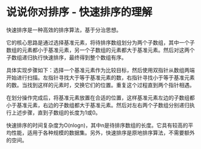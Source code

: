 # 说说你对排序 - 快速排序的理解

快速排序是一种高效的排序算法，基于分治思想。

它的核心思路是通过选择基准元素，将待排序数组划分为两个子数组，其中一个子数组的元素都小于基准元素，另一个子数组的元素都大于基准元素。然后对这两个子数组递归执行快速排序，最终得到整个数组有序。

具体实现步骤如下：选择一个基准元素作为比较目标，然后使用双指针从数组两端开始进行扫描。左指针寻找大于等于基准元素的数，右指针寻找小于等于基准元素的数。当找到这样的元素时，交换它们的位置。重复这个过程直到两个指针相遇。

在划分操作完成后，将基准元素放置在合适的位置，这样基准元素左边的子数组都小于基准元素，右边的子数组都大于基准元素。然后对左右两个子数组分别递归执行上述步骤，直到子数组的长度为1或0。

快速排序的时间复杂度为O(nlogn)，其中n是待排序数组的长度。它具有较高的平均性能，适用于各种规模的数据集。另外，快速排序是原地排序算法，不需要额外的空间。
